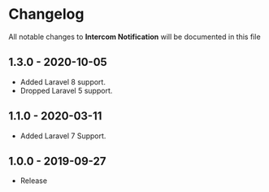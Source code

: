 # Changelog

All notable changes to **Intercom Notification** will be documented in this file

## 1.3.0 - 2020-10-05

- Added Laravel 8 support.
- Dropped Laravel 5 support.

## 1.1.0 - 2020-03-11

- Added Laravel 7 Support.

## 1.0.0 - 2019-09-27

- Release
